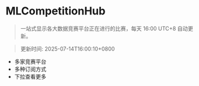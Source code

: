 # MLCompetitionHub

> 一站式显示各大数据竞赛平台正在进行的比赛，每天 16:00 UTC+8 自动更新。
  
> 更新时间: 2025-07-14T16:00:10+0800 

* 多家竞赛平台
* 多种订阅方式
* 下拉查看更多